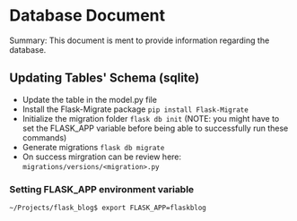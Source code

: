 # Database Document

Summary: This document is ment to provide information regarding the database.

## Updating Tables' Schema (sqlite)

* Update the table in the model.py file
* Install the Flask-Migrate package `pip install Flask-Migrate`
* Initialize the migration folder `flask db init` (NOTE: you might have to set the FLASK_APP variable before being able to successfully run these commands)
* Generate migrations `flask db migrate`
* On success mirgration can be review here: `migrations/versions/<migration>.py`

### Setting FLASK_APP environment variable

`~/Projects/flask_blog$ export FLASK_APP=flaskblog`